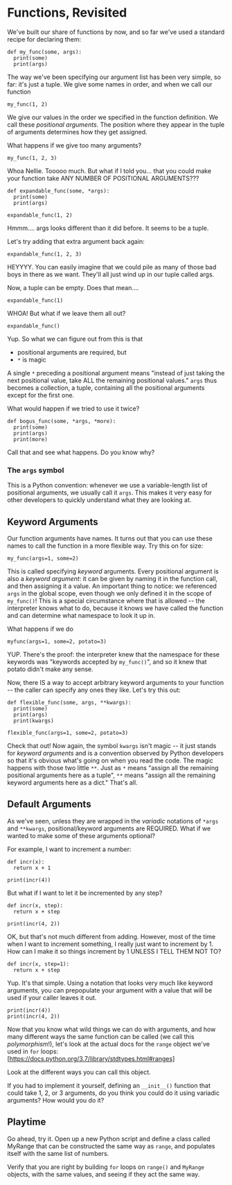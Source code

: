 # Functions, Revisited

We've built our share of functions by now, and so far we've used a standard recipe for declaring them:

```
def my_func(some, args):
  print(some)
  print(args)
```

The way we've been specifying our argument list has been very simple, so far: it's just a tuple. We give some names in order, and when we call our function

```
my_func(1, 2)
```

We give our values in the order we specified in the function definition. We call these _positional arguments_. The position where they appear in the tuple of arguments determines how they get assigned.

What happens if we give too many arguments?

```
my_func(1, 2, 3)
```

Whoa Nellie. Tooooo much. But what if I told you... that you could make your function take ANY NUMBER OF POSITIONAL ARGUMENTS???

```
def expandable_func(some, *args):
  print(some)
  print(args)

expandable_func(1, 2)
```

Hmmm.... args looks different than it did before. It seems to be a tuple.

Let's try adding that extra argument back again:

```
expandable_func(1, 2, 3)
```

HEYYYY. You can easily imagine that we could pile as many of those bad boys in there as we want. They'll all just wind up in our tuple called args.

Now, a tuple can be empty. Does that mean....

```
expandable_func(1)
```

WHOA! But what if we leave them all out?

```
expandable_func()
```

Yup. So what we can figure out from this is that

* positional arguments are required, but
* `*` is magic

A single `*` preceding a positional argument means "instead of just taking the next positional value, take ALL the remaining positional values." `args` thus becomes a collection, a tuple, containing all the positional arguments except for the first one.

What would happen if we tried to use it twice?

```
def bogus_func(some, *args, *more):
  print(some)
  print(args)
  print(more)
```

Call that and see what happens. Do you know why?

### The `args` symbol

This is a Python convention: whenever we use a variable-length list of positional arguments, we usually call it `args`. This makes it very easy for other developers to quickly understand what they are looking at.

## Keyword Arguments

Our function arguments have names. It turns out that you can use these names to call the function in a more flexible way. Try this on for size:

```
my_func(args=1, some=2)
```

This is called specifying _keyword_ arguments. Every positional argument is also a _keyword argument_: it can be given by naming it in the function call, and then assigning it a value. An important thing to notice: we referenced `args` in the global scope, even though we only defined it in the scope of `my_func()`! This is a special circumstance where that is allowed -- the interpreter knows what to do, because it knows we have called the function and can determine what namespace to look it up in.

What happens if we do

```
myfunc(args=1, some=2, potato=3)
```

YUP. There's the proof: the interpreter knew that the namespace for these keywords was "keywords accepted by `my_func()`", and so it knew that potato didn't make any sense.

Now, there IS a way to accept arbitrary keyword arguments to your function -- the caller can specify any ones they like. Let's try this out:

```
def flexible_func(some, args, **kwargs):
  print(some)
  print(args)
  print(kwargs)

flexible_func(args=1, some=2, potato=3)
```

Check that out! Now again, the symbol `kwargs` isn't magic -- it just stands for _keyword arguments_ and is a convention observed by Python developers so that it's obvious what's going on when you read the code. The magic happens with those two little `**`. Just as `*` means "assign all the remaining positional arguments here as a tuple", `**` means "assign all the remaining keyword arguments here as a dict." That's all.

## Default Arguments

As we've seen, unless they are wrapped in the _variadic_ notations of `*args` and `**kwargs`, positional/keyword arguments are REQUIRED. What if we wanted to make some of these arguments optional?

For example, I want to increment a number:

```
def incr(x):
  return x + 1

print(incr(4))
```

But what if I want to let it be incremented by any step?

```
def incr(x, step):
  return x + step

print(incr(4, 2))
```

OK, but that's not much different from adding. However, most of the time when I want to increment something, I really just want to increment by 1. How can I make it so things increment by 1 UNLESS I TELL THEM NOT TO?

```
def incr(x, step=1):
  return x + step
```

Yup. It's that simple. Using a notation that looks very much like keyword arguments, you can prepopulate your argument with a value that will be used if your caller leaves it out.

```
print(incr(4))
print(incr(4, 2))
```

Now that you know what wild things we can do with arguments, and how many different ways the same function can be called (we call this _polymorphism_!), let's look at the actual docs for the `range` object we've used in `for` loops: [https://docs.python.org/3.7/library/stdtypes.html#ranges]

Look at the different ways you can call this object.

If you had to implement it yourself, defining an `__init__()` function that could take 1, 2, or 3 arguments, do you think you could do it using variadic arguments? How would you do it?

## Playtime

Go ahead, try it. Open up a new Python script and define a class called MyRange that can be constructed the same way as `range`, and populates itself with the same list of numbers.

Verify that you are right by building `for` loops on `range()` and `MyRange` objects, with the same values, and seeing if they act the same way.